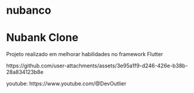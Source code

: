 # nubanco
<h1>Nubank Clone</h1>
<p>Projeto realizado em melhorar habilidades no framework Flutter</p>
<div class=video>
  https://github.com/user-attachments/assets/3e95a1f9-d246-426e-b38b-28a834123b8e
</div>
  
<p>youtube: https://www.youtube.com/@DevOutlier</p>

